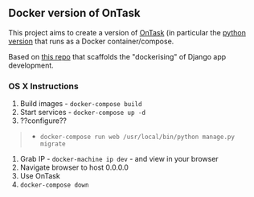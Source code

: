 ## Docker version of OnTask

This project aims to create a version of [OnTask](https://ontasklearning.org/) (in particular the [python version](https://github.com/abelardopardo/ontask_b) that runs as a Docker container/compose. 

Based on [this repo](https://github.com/realpython/dockerizing-django) that scaffolds the "dockerising" of Django app development.


### OS X Instructions

1. Build images - `docker-compose build`
1. Start services - `docker-compose up -d`
1. ??configure??
> - `docker-compose run web /usr/local/bin/python manage.py migrate`
1. Grab IP - `docker-machine ip dev` - and view in your browser
1. Navigate browser to host 0.0.0.0
1. Use OnTask
1. `docker-compose down`
